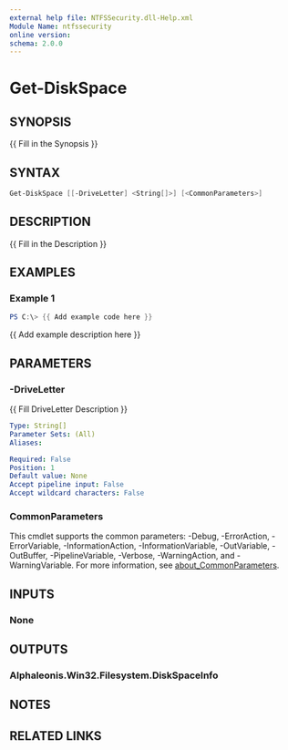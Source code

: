 ```yaml
---
external help file: NTFSSecurity.dll-Help.xml
Module Name: ntfssecurity
online version:
schema: 2.0.0
---
```


# Get-DiskSpace

## SYNOPSIS

{{ Fill in the Synopsis }}

## SYNTAX

```PowerShell
Get-DiskSpace [[-DriveLetter] <String[]>] [<CommonParameters>]
```

## DESCRIPTION

{{ Fill in the Description }}

## EXAMPLES

### Example 1

```PowerShell
PS C:\> {{ Add example code here }}
```

{{ Add example description here }}

## PARAMETERS

### -DriveLetter

{{ Fill DriveLetter Description }}

```yaml
Type: String[]
Parameter Sets: (All)
Aliases:

Required: False
Position: 1
Default value: None
Accept pipeline input: False
Accept wildcard characters: False
```

### CommonParameters

This cmdlet supports the common parameters: -Debug, -ErrorAction, -ErrorVariable, -InformationAction, -InformationVariable, -OutVariable, -OutBuffer, -PipelineVariable, -Verbose, -WarningAction, and -WarningVariable. For more information, see [about_CommonParameters](http://go.microsoft.com/fwlink/?LinkID=113216).

## INPUTS

### None

## OUTPUTS

### Alphaleonis.Win32.Filesystem.DiskSpaceInfo

## NOTES

## RELATED LINKS
